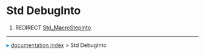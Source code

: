 # Std DebugInto
1.  REDIRECT [Std\_MacroStepInto](Std_MacroStepInto.md)



---
![](images/Right_arrow.png) [documentation index](../README.md) > Std DebugInto
